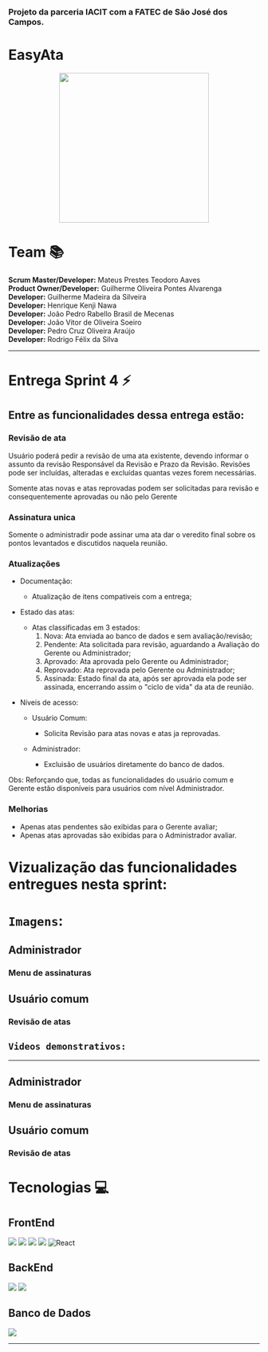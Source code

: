 ### Projeto da parceria IACIT com a FATEC de São José dos Campos. 

# EasyAta
<p align="center">
 <img src='https://i.imgur.com/Zn4ICGa.png' width="300" > </p>

# Team 📚  
**Scrum Master/Developer:** Mateus Prestes Teodoro Aaves   
**Product Owner/Developer:** Guilherme Oliveira Pontes Alvarenga  
**Developer:** Guilherme Madeira da Silveira  
**Developer:** Henrique Kenji Nawa  
**Developer:** João Pedro Rabello Brasil de Mecenas</br>
**Developer:** João Vitor de Oliveira Soeiro</br>
**Developer:** Pedro Cruz Oliveira Araújo</br>
**Developer:** Rodrigo Félix da Silva  

<hr>

# Entrega Sprint 4 ⚡
## Entre as funcionalidades dessa entrega estão:

### Revisão de ata
Usuário poderá pedir a revisão de uma ata existente, devendo informar o assunto da revisão Responsável da Revisão e Prazo da Revisão. Revisões pode ser incluídas, alteradas e excluídas quantas vezes forem necessárias.

Somente atas novas e atas reprovadas podem ser solicitadas para revisão e consequentemente aprovadas ou não pelo Gerente

### Assinatura unica
Somente o administradir pode assinar uma ata dar o veredito final sobre os pontos levantados e discutidos naquela reunião.

### 
### Atualizações

* Documentação:
  - Atualização de itens compativeis com a entrega;


* Estado das atas:
  - Atas classificadas em 3 estados:
    1. Nova: Ata enviada ao banco de dados e sem avaliação/revisão;
    2. Pendente: Ata solicitada para revisão, aguardando a Avaliação do Gerente ou Administrador;
    3. Aprovado: Ata aprovada pelo Gerente ou Administrador;
    4. Reprovado: Ata reprovada pelo Gerente ou Administrador;
    5. Assinada: Estado final da ata, após ser aprovada ela pode ser assinada, encerrando assim o "ciclo de vida" da ata de reunião.

* Níveis de acesso:
  - Usuário Comum:
    - Solicita Revisão para atas novas e atas ja reprovadas.
    
  - Administrador:
    - Excluisão de usuários diretamente do banco de dados.
  
Obs: Reforçando que, todas as funcionalidades do usuário comum e Gerente estão disponíveis para usuários com nível Administrador.

### Melhorias
 - Apenas atas pendentes são exibidas para o Gerente avaliar;
 - Apenas atas aprovadas são exibidas para o Administrador avaliar.



# Vizualização das funcionalidades entregues nesta sprint: 

# `Imagens`:

## Administrador
### Menu de assinaturas

## Usuário comum
### Revisão de atas


## `Videos demonstrativos:`
***

## Administrador
### Menu de assinaturas

## Usuário comum
### Revisão de atas


# Tecnologias 💻 

## FrontEnd

<img src="https://img.shields.io/badge/HTML5-E34F26?style=for-the-badge&logo=html5&logoColor=white"> <img src="https://img.shields.io/badge/CSS3-1572B6?style=for-the-badge&logo=css3&logoColor=white"> <img src="https://img.shields.io/badge/JavaScript-F7DF1E?style=for-the-badge&logo=javascript&logoColor=black"> <img src="https://img.shields.io/badge/SASS%20-hotpink.svg?&style=for-the-badge&logo=SASS&logoColor=white%22/%3E"> <img alt="React" src="https://img.shields.io/badge/react%20-%2320232a.svg?&style=for-the-badge&logo=react&logoColor=%2361DAFB"/>

## BackEnd

<img src="https://img.shields.io/badge/Spring-6DB33F?style=for-the-badge&logo=spring&logoColor=white"> <img src="https://img.shields.io/badge/Java-ED8B00?style=for-the-badge&logo=java&logoColor=white">

## Banco de Dados 

<img src="https://img.shields.io/badge/MySQL-00000F?style=for-the-badge&logo=mysql&logoColor=white">
<hr>
